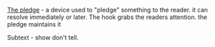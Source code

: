 [The pledge](https://www.youtube.com/watch?v=XATONsyKml0) - a device used to "pledge" something to the reader. it can resolve immediately or later. The hook grabs the readers attention. the pledge maintains it

Subtext - show don't tell. 